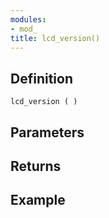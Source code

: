```yaml
---
modules:
- mod_
title: lcd_version()
---
```


## Definition

    lcd_version ( )

## Parameters

## Returns

## Example

```
```

